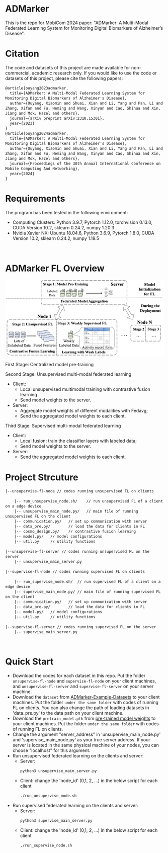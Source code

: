 # ADMarker
This is the repo for MobiCom 2024 paper: "ADMarker: A Multi-Modal Federated Learning System for Monitoring Digital Biomarkers of Alzheimer’s Disease".

# Citation
The code and datasets of this project are made available for non-commercial, academic research only. If you would like to use the code or datasets of this project, please cite the following papers:
```
@article{ouyang2023admarker,
  title={ADMarker: A Multi-Modal Federated Learning System for Monitoring Digital Biomarkers of Alzheimer's Disease},
  author={Ouyang, Xiaomin and Shuai, Xian and Li, Yang and Pan, Li and Zhang, Xifan and Fu, Heming and Wang, Xinyan and Cao, Shihua and Xin, Jiang and Mok, Hazel and others},
  journal={arXiv preprint arXiv:2310.15301},
  year={2023}
}
@article{ouyang2024admarker,
  title={ADMarker: A Multi-Modal Federated Learning System for Monitoring Digital Biomarkers of Alzheimer's Disease},
  author={Ouyang, Xiaomin and Shuai, Xian and Li, Yang and Pan, Li and Zhang, Xifan and Fu, Heming and Wang, Xinyan and Cao, Shihua and Xin, Jiang and Mok, Hazel and others},
  journal={Proceedings of the 30th Annual International Conference on Mobile Computing And Networking},
  year={2024}
}
```
# Requirements
The program has been tested in the following environment:
* Computing Clusters: Python 3.9.7, Pytorch 1.12.0, torchvision 0.13.0, CUDA Version 10.2, sklearn 0.24.2, numpy 1.20.3
* Nvidia Xavier NX: Ubuntu 18.04.6, Python 3.6.9, Pytorch 1.8.0, CUDA Version 10.2, sklearn 0.24.2, numpy 1.19.5
<br>

# ADMarker FL Overview
<p align="center" >
	<img src="https://github.com/xmouyang/ADMarker/blob/main/figure/three-stage-framework.png" width="800">
</p>

First Stage: Centralized model pre-training

Second Stage: Unsupervised multi-modal federated learning
* Client: 
	* Local unsupervised multimodal training with contrastive fusion learning
	* Send model weights to the server.
* Server: 
	* Aggregate model weights of different modalities with Fedavg;
	* Send the aggregated model weights to each client.
	
Third Stage: Supervised multi-modal federated learning
* Client: 
	* Local fusion: train the classifier layers with labeled data;
	* Send model weights to the server.
* Server: 
	* Send the aggregated model weights to each client.


# Project Strcuture
```
|--unsupervise-fl-node // codes running unsupervised FL on clients

    |-- run_unsupervise_node.sh/	// run unsupervised FL of a client on a edge device
    |-- unsupervise_main_node.py/	// main file of running unsupervised FL on the client
    |-- communication.py/	// set up communication with server
    |-- data_pre.py/		// load the data for clients in FL
    |-- cosmo_design.py/	// contrastive fusion learning
    |-- model.py/ 	// model configurations
    |-- util.py		// utility functions

|--unsupervise-fl-server // codes running unsupervised FL on the server
    |-- unsupervise_main_server.py

|--supervise-fl-node // codes running supervised FL on clients

    |-- run_supervise_node.sh/	// run supervised FL of a client on a edge device
    |-- supervise_main_node.py/	// main file of running supervised FL on the client
    |-- communication.py/	// set up communication with server
    |-- data_pre.py/		// load the data for clients in FL
    |-- model.py/ 	// model configurations
    |-- util.py		// utility functions

|--supervise-fl-server // codes running supervised FL on the server
    |-- supervise_main_server.py

```
<br>

# Quick Start 
* Download the codes for each dataset in this repo. Put the folder `unsupervise-fl-node` and `supervise-fl-node` on your client machines, and `unsupervise-fl-server` and `supervise-fl-server` on your server machine.
* Download the `dataset` from [ADMarker-Example-Datasets](https://github.com/xmouyang/ADMarker/blob/main/dataset.md) to your client machines. Put the folder `under the same folder` with codes of running FL on clients. You can also change the path of loading datasets in 'data_pre.py' to the data path on your client machine.
* Download the `pretrain_model.pth` from [pre-trained model weights](https://github.com/xmouyang/ADMarker/blob/main/dataset.md) to your client machines. Put the folder `under the same folder` with codes of running FL on clients. 
* Change the argument "server_address" in 'unsupervise_main_node.py' and 'supervise_main_node.py' as your true server address. If your server is located in the same physical machine of your nodes, you can choose "localhost" for this argument.
* Run unsupervised federated learning on the clients and server:
	* Server:
		```bash
	    python3 unsupervise_main_server.py
	    ```
	* Client: change the 'node_id' (0,1, 2, ...) in the below script for each client
	    ```bash
	    ./run_unsupervise_node.sh
	    ```
* Run supervised federated learning on the clients and server:
	* Server:
		```bash
	    python3 supervise_main_server.py
	    ```
	* Client: change the 'node_id' (0,1, 2, ...)  in the below script for each client
	    ```bash
	    ./run_supervise_node.sh
	    ```





